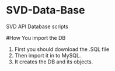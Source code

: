 # SVD-Data-Base
SVD API Database scripts

#How You import the DB
1. First you should download the .SQL file
2. Then import it in to MySQL. 
3. It creates the DB and its objects.
